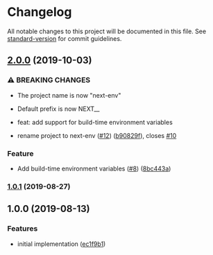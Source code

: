 # Changelog

All notable changes to this project will be documented in this file. See [standard-version](https://github.com/conventional-changelog/standard-version) for commit guidelines.

## [2.0.0](https://github.com/moxystudio/next-env/compare/v1.0.1...v2.0.0) (2019-10-03)


### ⚠ BREAKING CHANGES

* The project name is now "next-env"
* Default prefix is now NEXT_<PREVIOUS-PREFIX>_

* feat: add support for build-time environment variables

* rename project to next-env ([#12](https://github.com/moxystudio/next-env/issues/12)) ([b90829f](https://github.com/moxystudio/next-env/commit/b90829f)), closes [#10](https://github.com/moxystudio/next-env/issues/10)


### Feature

* Add build-time environment variables ([#8](https://github.com/moxystudio/next-env/issues/8)) ([8bc443a](https://github.com/moxystudio/next-env/commit/8bc443a))

### [1.0.1](https://github.com/moxystudio/next-env/compare/v1.0.0...v1.0.1) (2019-08-27)

## 1.0.0 (2019-08-13)


### Features

* initial implementation ([ec1f9b1](https://github.com/moxystudio/next-env/commit/ec1f9b1))
